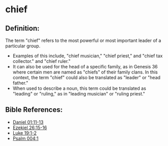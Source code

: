 # chief #

## Definition: ##

The term "chief" refers to the most powerful or most important leader of a particular group.

* Examples of this include, "chief musician," "chief priest," and "chief tax collector." and "chief ruler."
* It can also be used for the head of a specific family, as in Genesis 36 where certain men are named as "chiefs" of their family clans. In this context, the term "chief" could also be translated as "leader" or "head father."
* When used to describe a noun, this term could be translated as "leading" or "ruling," as in "leading musician" or "ruling priest."



## Bible References: ##

* [Daniel 01:11-13](en/tn/dan/help/01/11)
* [Ezekiel 26:15-16](en/tn/ezk/help/26/15)
* [Luke 19:1-2](en/tn/luk/help/19/01)
* [Psalm 004:1](en/tn/psa/help/04/01)